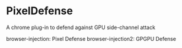 # PixelDefense
A chrome plug-in to defend against GPU side-channel attack

browser-injection: Pixel Defense
browser-injection2: GPGPU Defense
